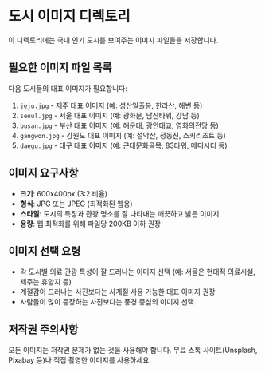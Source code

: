 # 도시 이미지 디렉토리

이 디렉토리에는 국내 인기 도시를 보여주는 이미지 파일들을 저장합니다.

## 필요한 이미지 파일 목록

다음 도시들의 대표 이미지가 필요합니다:

1. `jeju.jpg` - 제주 대표 이미지 (예: 성산일출봉, 한라산, 해변 등)
2. `seoul.jpg` - 서울 대표 이미지 (예: 광화문, 남산타워, 강남 등)
3. `busan.jpg` - 부산 대표 이미지 (예: 해운대, 광안대교, 영화의전당 등)
4. `gangwon.jpg` - 강원도 대표 이미지 (예: 설악산, 정동진, 스키리조트 등)
5. `daegu.jpg` - 대구 대표 이미지 (예: 근대문화골목, 83타워, 메디시티 등)

## 이미지 요구사항

- **크기**: 600x400px (3:2 비율)
- **형식**: JPG 또는 JPEG (최적화된 웹용)
- **스타일**: 도시의 특징과 관광 명소를 잘 나타내는 깨끗하고 밝은 이미지
- **용량**: 웹 최적화를 위해 파일당 200KB 이하 권장

## 이미지 선택 요령

- 각 도시별 의료 관광 특성이 잘 드러나는 이미지 선택 (예: 서울은 현대적 의료시설, 제주는 휴양지 등)
- 계절감이 드러나는 사진보다는 사계절 사용 가능한 대표 이미지 권장
- 사람들이 많이 등장하는 사진보다는 풍경 중심의 이미지 선택

## 저작권 주의사항

모든 이미지는 저작권 문제가 없는 것을 사용해야 합니다. 무료 스톡 사이트(Unsplash, Pixabay 등)나 직접 촬영한 이미지를 사용하세요.
